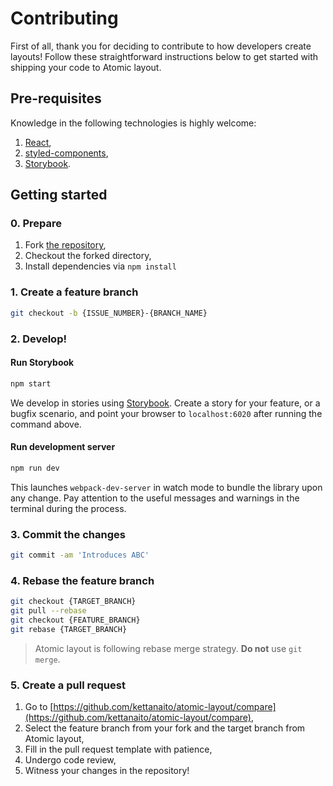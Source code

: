 # Contributing

First of all, thank you for deciding to contribute to how developers create layouts! Follow these straightforward instructions below to get started with shipping your code to Atomic layout.

## Pre-requisites

Knowledge in the following technologies is highly welcome:

1. [React](https://github.com/facebook/react),
2. [styled-components](https://github.com/styled-components/styled-components),
3. [Storybook](https://github.com/storybooks/storybook).

## Getting started

### 0. Prepare

1. Fork [the repository](https://github.com/kettanaito/atomic-layout),
2. Checkout the forked directory,
3. Install dependencies via `npm install`

### 1. Create a feature branch

```bash
git checkout -b {ISSUE_NUMBER}-{BRANCH_NAME}
```

### 2. Develop!

#### Run Storybook

```bash
npm start
```

We develop in stories using [Storybook](https://github.com/storybooks/storybook). Create a story for your feature, or a bugfix scenario, and point your browser to `localhost:6020` after running the command above.

#### Run development server

```bash
npm run dev
```

This launches `webpack-dev-server` in watch mode to bundle the library upon any change. Pay attention to the useful messages and warnings in the terminal during the process.

### 3. Commit the changes

```bash
git commit -am 'Introduces ABC'
```

### 4. Rebase the feature branch

```bash
git checkout {TARGET_BRANCH}
git pull --rebase
git checkout {FEATURE_BRANCH}
git rebase {TARGET_BRANCH}
```

> Atomic layout is following rebase merge strategy. **Do not** use `git merge`.

### 5. Create a pull request

1. Go to [https://github.com/kettanaito/atomic-layout/compare](https://github.com/kettanaito/atomic-layout/compare),
2. Select the feature branch from your fork and the target branch from Atomic layout,
3. Fill in the pull request template with patience,
4. Undergo code review,
5. Witness your changes in the repository!

